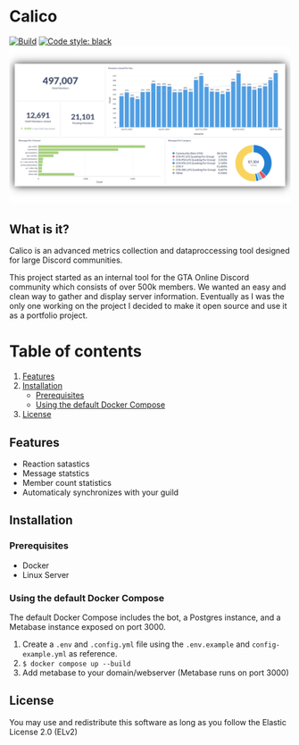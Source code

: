 # Calico
[![Build](https://img.shields.io/github/actions/workflow/status/jacobmonck/calico/docker-image.yml?style=for-the-badge)](https://github.com/JacobMonck/calico/actions/workflows/docker-image.yml)
[![Code style: black](https://img.shields.io/badge/code%20style-black-000000?style=for-the-badge&logo=black.svg)](https://github.com/psf/black)
<img src="assets/gtao-dashboard.png">

## What is it?

Calico is an advanced metrics collection and dataproccessing tool designed for large Discord communities.

This project started as an internal tool for the GTA Online Discord community which consists of over 500k members. We wanted an easy and clean way to gather and display server information. Eventually as I was the only one working on the project I decided to make it open source and use it as a portfolio project.

# Table of contents
1. [Features](#features)
2. [Installation](#installation)
   - [Prerequisites](#prerequisites)
   - [Using the default Docker Compose](#using-the-default-docker-compose)
3. [License](#license)

## Features
- Reaction satastics
- Message statstics
- Member count statistics
- Automaticaly synchronizes with your guild

## Installation

### Prerequisites

- Docker
- Linux Server

### Using the default Docker Compose

The default Docker Compose includes the bot, a Postgres instance, and a Metabase instance exposed on port 3000.

1. Create a `.env` and `.config.yml` file using the `.env.example` and `config-example.yml` as reference.
2. `$ docker compose up --build`
3. Add metabase to your domain/webserver (Metabase runs on port 3000)


## License

You may use and redistribute this software as long as you follow the Elastic License 2.0 (ELv2)
